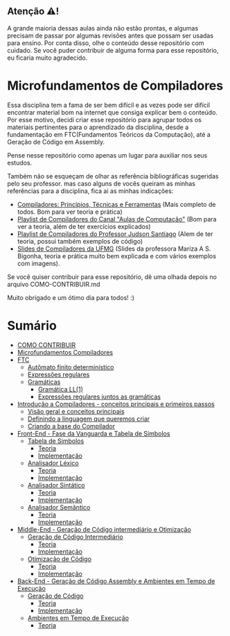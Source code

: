 ## Atenção ⚠️! 

A grande maioria dessas aulas ainda não estão prontas, e algumas precisam de passar por algumas revisões antes que possam ser usadas
para ensino. Por conta disso, olhe o conteúdo desse repositório com cuidado. Se você puder contribuir de alguma forma para esse repositório,
eu ficaria muito agradecido.

# Microfundamentos de Compiladores

Essa disciplina tem a fama de ser bem difícil e as vezes pode ser difícil encontrar material bom
na internet que consiga explicar bem o conteúdo. Por esse motivo, decidi criar esse repositório para 
agrupar todos os materiais pertinentes para o aprendizado da disciplina, desde a fundamentação em FTC(Fundamentos
Teóricos da Computação), até a Geração de Código em Assembly.

Pense nesse repositório como apenas um lugar para auxiliar nos seus estudos. 

Também não se esqueçam de olhar as referência bibliográficas sugeridas pelo seu professor. mas caso alguns de vocês queiram as minhas referências para a disciplina, fica ai as minhas indicações:
- [Compiladores: Princípios, Técnicas e Ferramentas](https://www.amazon.com.br/Compiladores-Princ%C3%ADpios-T%C3%A9cnicas-Alfred-Aho/dp/8521610572) (Mais completo de todos. Bom para ver teoria e prática)
- [Playlist de Compiladores do Canal "Aulas de Computação"](https://youtube.com/playlist?list=PL0Z-gyL9saMcajYH26KWKQG0nH2C2fsMQ) (Bom para ver a teoria, além de ter exercícios explicados)
- [Playlist de Compiladores do Professor Judson Santiago](https://www.youtube.com/playlist?list=PLX6Nyaq0ebfhI396WlWN6WlBm-tp7vDtV) (Alem de ter teoria, possui também exemplos de código)
- [Slides de Compiladores da UFMG](https://homepages.dcc.ufmg.br/~bigonha/Cursos/comp-slides-p4.pdf) (Slides da professora Mariza A S. Bigonha, teoria e prática muito bem explicada e com vários exemplos com imagens).

Se você quiser contribuir para esse repositório, dê uma olhada depois no arquivo COMO-CONTRIBUIR.md

Muito obrigado e um ótimo dia para todos! :)

# Sumário

* [COMO CONTRIBUIR](./CONTRIBUIR.md)
* [Microfundamentos Compiladores](./README.md)
* [FTC](FTC/README.md)
  * [Autômato finito determinístico](FTC/Automatos/README.md)
  * [Expressões regulares](FTC/Expressoes-regulares/README.md)
  * [Gramáticas](FTC/Gramaticas/README.md)
    * [Gramática LL(1)](FTC/Gramaticas/gramatica-ll1.md)
    * [Expressões regulares juntos as gramáticas](FTC/Gramaticas/expressoes-regulares-em-gramaticas.md)
* [Introdução a Compiladores - conceitos principais e primeiros passos](Introducao/README.md)
  * [Visão geral e conceitos principais](Introducao/Visao-geral-e-conceitos-principais.md)
  * [Definindo a linguagem que queremos criar](Introducao/Definindo-a-linguagem-que-queremos-criar.md)
  * [Criando a base do Compilador](Introducao/Criando-a-base-do-Compilador.md)
* [Front-End - Fase da Vanguarda e Tabela de Símbolos](Front-End/README.md)
  * [Tabela de Simbolos](Front-End/Tabela-de-Simbolos/README.md)
    * [Teoria](Front-End/Tabela-de-Simbolos/Teoria.md)
    * [Implementação](Front-End/Tabela-de-Simbolos/Implementacao.md)
  * [Analisador Léxico](Front-End/Analisador-Lexico/README.md)
    * [Teoria](Front-End/Analisador-Lexico/Teoria.md)
    * [Implementação](Front-End/Analisador-Lexico/Implementacao.md)
  * [Analisador Sintático](Front-End/Analisador-Sintatico/README.md)
    * [Teoria](Front-End/Analisador-Sintatico/Teoria.md)
    * [Implementação](Front-End/Analisador-Sintatico/Implementacao.md)
  * [Analisador Semântico](Front-End/Analisador-Semantico/README.md)
    * [Teoria](Front-End/Analisador-Semantico/Teoria.md)
    * [Implementação](Front-End/Analisador-Semantico/Implementacao.md)
* [Middle-End - Geração de Código intermediário e Otimização](Middle-End/README.md)
  * [Geração de Código Intermediário](Middle-End/Geracao-de-Codigo-Intermediario/README.md)
    * [Teoria](Middle-End/Geracao-de-Codigo-Intermediario/Teoria.md)
    * [Implementação](Middle-End/Geracao-de-Codigo-Intermediario/Implementacao.md)
  * [Otimização de Código](Middle-End/Otimizacao-de-Codigo/README.md)
    * [Teoria](Middle-End/Otimizacao-de-Codigo/Teoria.md)
    * [Implementação](Middle-End/Otimizacao-de-Codigo/Implementacao.md)
* [Back-End - Geração de Código Assembly e Ambientes em Tempo de Execução](Back-End/README.md)
  * [Geração de Código](Back-End/Geracao-de-Codigo/README.md)
    * [Teoria](Back-End/Geracao-de-Codigo/Teoria.md)
    * [Implementação](Back-end/geracao-de-codigo/implementacao.md)
  * [Ambientes em Tempo de Execução](Back-End/Ambientes-em-tempo-de-execucao/README.md)
    * [Teoria](Back-End/Ambientes-em-tempo-de-execucao/Teoria.md)
